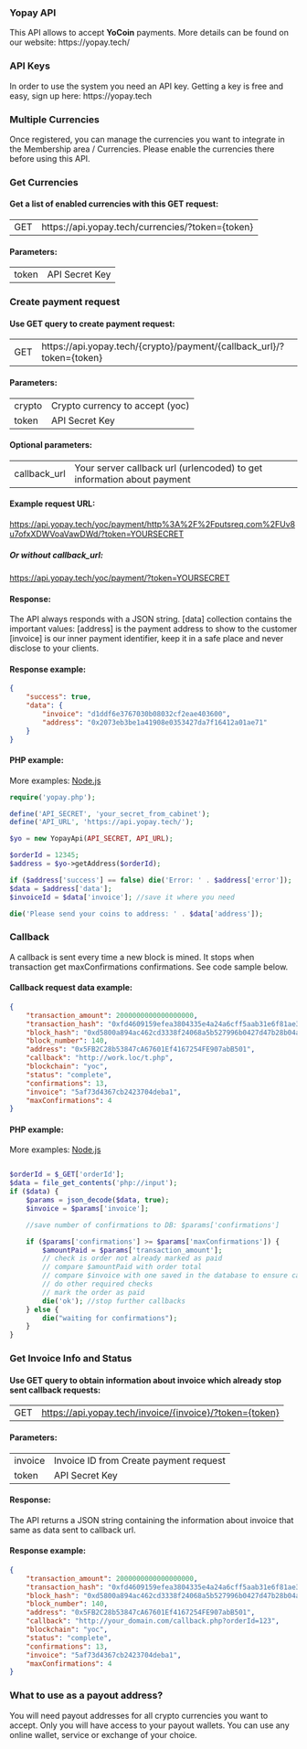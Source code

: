 <h3>Yopay API</h3>
This API allows to accept <b>YoCoin</b> payments. More details can be found on our website: https://yopay.tech/

<h3>API Keys</h3>
In order to use the system you need an API key. Getting a key is free and easy, sign up here:
https://yopay.tech

<h3>Multiple Currencies</h3>
Once registered, you can manage the currencies you want to integrate in the Membership area / Currencies. 
Please enable the currencies there before using this API.

<h3>Get Currencies</h3>
<h4>Get a list of enabled currencies with this GET request:</h4>
<table border="0" cellspacing="0" cellpadding="10" >
        <tbody><tr>
            <td>GET</td>
            <td>https://api.yopay.tech/currencies/?token={token}</td>
        </tr>
    </tbody>
</table>
<h4>Parameters:</h4>
<table>
  <tbody>
  <tr>
      <td>token</td>
      <td>API Secret Key</td>
    </tr>
</tbody></table>

<h3>Create payment request</h3>
<h4>Use GET query to create payment request:</h4>
<table border="0" cellspacing="0" cellpadding="10" >
        <tbody><tr>
            <td>GET</td>
            <td>https://api.yopay.tech/{crypto}/payment/{callback_url}/?token={token}</td>
        </tr>
    </tbody>
</table>
<h4>Parameters:</h4>
<table>
  <tbody>
  <tr>
      <td>crypto</td>
      <td>Crypto currency to accept (yoc)</td>
    </tr>
  <tr>
    <td>token</td>
    <td>API Secret Key</td>
  </tr>
</tbody></table>
<h4>Optional parameters:</h4>
<table>
  <tr>
        <td>callback_url</td>
        <td>Your server callback url (urlencoded) to get information about payment</td>
    </tr>
</table>


<h4>Example request URL:</h4>
<a href="https://api.yopay.tech/yoc/payment/http%3A%2F%2Fputsreq.com%2FUv8u7ofxXDWVoaVawDWd/?token=YOURSECRET">
https://api.yopay.tech/yoc/payment/http%3A%2F%2Fputsreq.com%2FUv8u7ofxXDWVoaVawDWd/?token=YOURSECRET</a><br>
<h5>Or without callback_url:</h5>
<a href="https://api.yopay.tech/yoc/payment/?token=YOURSECRET">
https://api.yopay.tech/yoc/payment/?token=YOURSECRET</a><br>
 
<h4>Response:</h4>
<p>The API always responds with a JSON string. [data] collection contains the important values:
[address] is the payment address to show to the customer
[invoice] is our inner payment identifier, keep it in a safe place and never disclose to your clients.</p>

<h4>Response example:</h4>
<p>

```json
{
    "success": true,
    "data": {
        "invoice": "d1ddf6e3767030b08032cf2eae403600",
        "address": "0x2073eb3be1a41908e0353427da7f16412a01ae71"
    }
}
```

<h4>PHP example:</h4> More examples: <a href="nodejs">Node.js</a>

```php
require('yopay.php');

define('API_SECRET', 'your_secret_from_cabinet');
define('API_URL', 'https://api.yopay.tech/');

$yo = new YopayApi(API_SECRET, API_URL);

$orderId = 12345;
$address = $yo->getAddress($orderId);

if ($address['success'] == false) die('Error: ' . $address['error']);
$data = $address['data'];
$invoiceId = $data['invoice']; //save it where you need

die('Please send your coins to address: ' . $data['address']);

```

<h3>Callback</h3>
A callback is sent every time a new block is mined. It stops when transaction get maxConfirmations confirmations. See code sample below.
<h4>Callback request data example:</h4>

```json
{
	"transaction_amount": 2000000000000000000,
	"transaction_hash": "0xfd4609159efea3804335e4a24a6cff5aab31e6f81ae36bb07869cc8b5536827c",
	"block_hash": "0xd5800a894ac462cd3338f24068a5b527996b0427d47b28b04a58fed4b9e15e8f",
	"block_number": 140,
	"address": "0x5FB2C28b53847cA67601Ef4167254FE907abB501",
	"callback": "http://work.loc/t.php",
	"blockchain": "yoc",
	"status": "complete",
	"confirmations": 13,
	"invoice": "5af73d4367cb2423704deba1",
	"maxConfirmations": 4
}
```
<h4>PHP example:</h4> More examples: <a href="nodejs">Node.js</a>

```php

$orderId = $_GET['orderId'];
$data = file_get_contents('php://input');
if ($data) {
    $params = json_decode($data, true);
    $invoice = $params['invoice'];

    //save number of confirmations to DB: $params['confirmations']

    if ($params['confirmations'] >= $params['maxConfirmations']) {
        $amountPaid = $params['transaction_amount'];
        // check is order not already marked as paid
        // compare $amountPaid with order total
        // compare $invoice with one saved in the database to ensure callback is legitimate
        // do other required checks
        // mark the order as paid
        die('ok'); //stop further callbacks
    } else {
        die("waiting for confirmations");
    }
}
```

<h3>Get Invoice Info and Status</h3>

<h4>Use GET query to obtain information about invoice which already stop sent callback requests:</h4>
<table border="0" cellspacing="0" cellpadding="10" >
        <tbody><tr>
            <td>GET</td>
            <td><a href="https://api.yopay.tech/invoice/{invoice}/?token={token}">https://api.yopay.tech/invoice/{invoice}/?token={token}</a></td>
        </tr>
    </tbody>
</table>
<h4>Parameters:</h4>
<table>
  <tbody>
  <tr>
      <td>invoice</td>
      <td>Invoice ID from Create payment request</td>
    </tr>
  <tr>
    <td>token</td>
    <td>API Secret Key</td>
  </tr>
</tbody></table>

<h4>Response:</h4>
The API returns a JSON string containing the information about invoice that same as data sent to callback url.

<h4>Response example:</h4>

```json
{
    "transaction_amount": 2000000000000000000,
    "transaction_hash": "0xfd4609159efea3804335e4a24a6cff5aab31e6f81ae36bb07869cc8b5536827c",
    "block_hash": "0xd5800a894ac462cd3338f24068a5b527996b0427d47b28b04a58fed4b9e15e8f",
    "block_number": 140,
    "address": "0x5FB2C28b53847cA67601Ef4167254FE907abB501",
    "callback": "http://your_domain.com/callback.php?orderId=123",
    "blockchain": "yoc",
    "status": "complete",
    "confirmations": 13,
    "invoice": "5af73d4367cb2423704deba1",
    "maxConfirmations": 4
}
```

### What to use as a payout address?
You will need payout addresses for all crypto currencies you want to accept. Only you will have access to your payout wallets.
You can use any online wallet, service or exchange of your choice.

